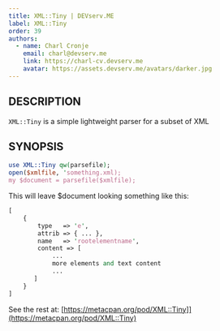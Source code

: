 ```yaml
---
title: XML::Tiny | DEVserv.ME
label: XML::Tiny
order: 39
authors:
  - name: Charl Cronje
    email: charl@devserv.me
    link: https://charl-cv.devserv.me
    avatar: https://assets.devserv.me/avatars/darker.jpg
---
```

## DESCRIPTION

`XML::Tiny` is a simple lightweight parser for a subset of XML

## SYNOPSIS

```perl
use XML::Tiny qw(parsefile);
open($xmlfile, 'something.xml);
my $document = parsefile($xmlfile);
```

This will leave $document looking something like this:

```perl
[
    {
        type   => 'e',
        attrib => { ... },
        name   => 'rootelementname',
        content => [
            ...
            more elements and text content
            ...
       ]
    }
]
```

See the rest at: [https://metacpan.org/pod/XML::Tiny]](https://metacpan.org/pod/XML::Tiny)

